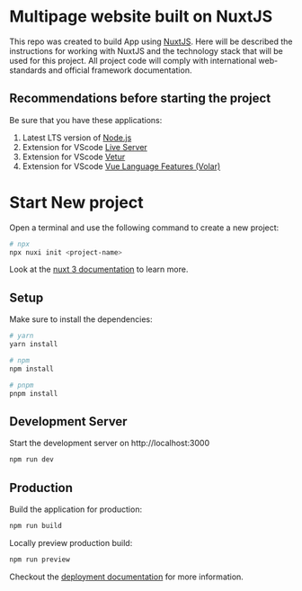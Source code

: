 # Multipage website built on NuxtJS

This repo was created to build App using [NuxtJS](https://nuxtjs.org/). Here will be described the instructions for working with NuxtJS and the technology stack that will be used for this project. All project code will comply with international web-standards and official framework documentation.

## Recommendations before starting the project

Be sure that you have these applications:
1. Latest LTS version of [Node.js](https://nodejs.org/en/)
2. Extension for VScode [Live Server](https://marketplace.visualstudio.com/items?itemName=ritwickdey.LiveServer)
3. Extension for VScode [Vetur](https://marketplace.visualstudio.com/items?itemName=octref.vetur)
4. Extension for VScode [Vue Language Features (Volar)](https://marketplace.visualstudio.com/items?itemName=Vue.volar)

# Start New project

Open a terminal and use the following command to create a new project:

```bash
# npx
npx nuxi init <project-name>
```

Look at the [nuxt 3 documentation](https://v3.nuxtjs.org) to learn more.

## Setup

Make sure to install the dependencies:

```bash
# yarn
yarn install

# npm
npm install

# pnpm
pnpm install
```

## Development Server

Start the development server on http://localhost:3000

```bash
npm run dev
```

## Production

Build the application for production:

```bash
npm run build
```

Locally preview production build:

```bash
npm run preview
```

Checkout the [deployment documentation](https://v3.nuxtjs.org/guide/deploy/presets) for more information.